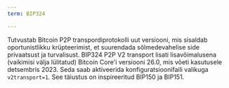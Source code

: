 ```yaml
---
term: BIP324

---
```

Tutvustab Bitcoin P2P transpordiprotokolli uut versiooni, mis sisaldab oportunistlikku krüpteerimist, et suurendada sõlmedevahelise side privaatsust ja turvalisust. BIP324 P2P V2 transport lisati lisavõimalusena (vaikimisi välja lülitatud) Bitcoin Core'i versiooni 26.0, mis võeti kasutusele detsembris 2023. Seda saab aktiveerida konfiguratsioonifaili valikuga `v2transport=1`. See täiustus on inspireeritud BIP150 ja BIP151.